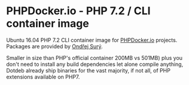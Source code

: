PHPDocker.io - PHP 7.2 / CLI container image
=============================================

Ubuntu 16.04 PHP 7.2 CLI container image for [PHPDocker.io](http://phpdocker.io) projects. Packages are provided by [Ondřej Surý](https://deb.sury.org/).

Smaller in size than PHP's official container 200MB vs 501MB) plus you don't need to install any build dependencies let alone compile anything, Dotdeb already ship binaries for the vast majority, if not all, of PHP extensions available on PHP7.
